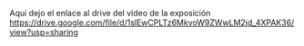 Aqui dejo el enlace al drive del video de la exposición
https://drive.google.com/file/d/1slEwCPLTz6MkvoW9ZWwLM2jd_4XPAK36/view?usp=sharing 
